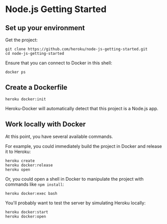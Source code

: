 # Node.js Getting Started

## Set up your environment

Get the project:

```
git clone https://github.com/heroku/node-js-getting-started.git
cd node-js-getting-started
```

Ensure that you can connect to Docker in this shell:

```
docker ps
```

## Create a Dockerfile

```
heroku docker:init
```

Heroku-Docker will automatically detect that this project is a Node.js app.

## Work locally with Docker

At this point, you have several available commands.

For example,
you could immediately build the project in Docker and release it to Heroku:

```
heroku create
heroku docker:release
heroku open
```

Or, you could open a shell in Docker to manipulate the project with
commands like `npm install`:

```
heroku docker:exec bash
```

You'll probably want to test the server by simulating Heroku locally:

```
heroku docker:start
heroku docker:open
```
